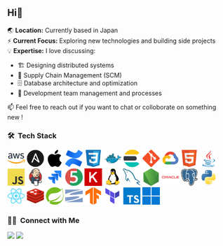## Hi👋

🌏 **Location:** Currently based in Japan  
⚡ **Current Focus:** Exploring new technologies and building side projects  
💡 **Expertise:** I love discussing:
   - 🏗️ Designing distributed systems
   - 🔄 Supply Chain Management (SCM)
   - 🗄️ Database architecture and optimization
   - 👥 Development team management and processes

📫 Feel free to reach out if you want to chat or colloborate on something new !


### 🛠 &nbsp;Tech Stack
<p align="left">
<img src="https://raw.githubusercontent.com/devicons/devicon/refs/heads/master/icons/amazonwebservices/amazonwebservices-original-wordmark.svg" alt="AWS" width="40" height="40">
<img src="https://raw.githubusercontent.com/devicons/devicon/master/icons/ansible/ansible-original.svg" alt="Ansible" width="40" height="40">
<img src="https://raw.githubusercontent.com/devicons/devicon/refs/heads/master/icons/apple/apple-original.svg" alt="Mac" width="40" height="40">
<img src="https://raw.githubusercontent.com/devicons/devicon/master/icons/confluence/confluence-original.svg" alt="Confluence" width="40" height="40">
<img src="https://raw.githubusercontent.com/devicons/devicon/master/icons/css3/css3-original.svg" alt="CSS3" width="40" height="40">
<img src="https://raw.githubusercontent.com/devicons/devicon/master/icons/docker/docker-original.svg" alt="Docker" width="40" height="40">
<img src="https://raw.githubusercontent.com/devicons/devicon/master/icons/elasticsearch/elasticsearch-original.svg" alt="Elasticsearch" width="40" height="40">
<img src="https://raw.githubusercontent.com/devicons/devicon/master/icons/git/git-original.svg" alt="Git" width="40" height="40">
<img src="https://raw.githubusercontent.com/devicons/devicon/master/icons/googlecloud/googlecloud-original.svg" alt="GCP" width="40" height="40">
<img src="https://raw.githubusercontent.com/devicons/devicon/master/icons/html5/html5-original.svg" alt="HTML5" width="40" height="40">
<img src="https://raw.githubusercontent.com/devicons/devicon/master/icons/java/java-original.svg" alt="Java" width="40" height="40">
<img src="https://raw.githubusercontent.com/devicons/devicon/master/icons/javascript/javascript-original.svg" alt="JavaScript" width="40" height="40">
<img src="https://raw.githubusercontent.com/devicons/devicon/master/icons/jenkins/jenkins-original.svg" alt="Jenkins" width="40" height="40">
<img src="https://raw.githubusercontent.com/devicons/devicon/master/icons/jira/jira-original.svg" alt="JIRA" width="40" height="40">
<img src="https://raw.githubusercontent.com/devicons/devicon/master/icons/junit/junit-original.svg" alt="JUnit" width="40" height="40">
<img src="https://raw.githubusercontent.com/devicons/devicon/master/icons/keras/keras-original.svg" alt="Keras" width="40" height="40">
<img src="https://raw.githubusercontent.com/devicons/devicon/master/icons/linux/linux-original.svg" alt="Linux" width="40" height="40">
<img src="https://raw.githubusercontent.com/devicons/devicon/master/icons/mysql/mysql-original.svg" alt="MySQL" width="40" height="40">
<img src="https://raw.githubusercontent.com/devicons/devicon/master/icons/nodejs/nodejs-original.svg" alt="NodeJS" width="40" height="40">
<img src="https://raw.githubusercontent.com/devicons/devicon/master/icons/oracle/oracle-original.svg" alt="Oracle" width="40" height="40">
<img src="https://raw.githubusercontent.com/devicons/devicon/master/icons/postgresql/postgresql-original.svg" alt="PostgreSQL" width="40" height="40">
<img src="https://raw.githubusercontent.com/devicons/devicon/master/icons/python/python-original.svg" alt="Python" width="40" height="40">
<img src="https://raw.githubusercontent.com/devicons/devicon/master/icons/react/react-original.svg" alt="React" width="40" height="40">
<img src="https://raw.githubusercontent.com/devicons/devicon/master/icons/redis/redis-original.svg" alt="Redis" width="40" height="40">
<img src="https://raw.githubusercontent.com/devicons/devicon/master/icons/spring/spring-original.svg" alt="Spring Boot" width="40" height="40">
<img src="https://raw.githubusercontent.com/devicons/devicon/master/icons/subversion/subversion-original.svg" alt="SVN" width="40" height="40">
<img src="https://raw.githubusercontent.com/devicons/devicon/master/icons/tensorflow/tensorflow-original.svg" alt="TensorFlow" width="40" height="40">
<img src="https://raw.githubusercontent.com/devicons/devicon/master/icons/terraform/terraform-original.svg" alt="Terraform" width="40" height="40">
<img src="https://raw.githubusercontent.com/devicons/devicon/master/icons/typescript/typescript-original.svg" alt="TypeScript" width="40" height="40">
<img src="https://raw.githubusercontent.com/devicons/devicon/refs/heads/master/icons/windows11/windows11-original.svg" alt="Windows" width="40" height="40">
</p>
        
### 🤝🏻 &nbsp;Connect with Me

<p align="left">
<a href="mailto:sagarpatil001@outlook.com"><img src="https://img.shields.io/badge/Outlook-D14836?logo=gmail&logoColor=white"/></a>
<a href="https://www.linkedin.com/in/Byte7"><img src="https://custom-icon-badges.demolab.com/badge/Sagar%20Patil-0A66C2?logo=linkedin-white&logoColor=fff"/></a>

</p>

<!-- [![GitHub Streak](https://github-readme-streak-stats.herokuapp.com/?user=Byte7&theme=dracula)](https://git.io/streak-stats) -->